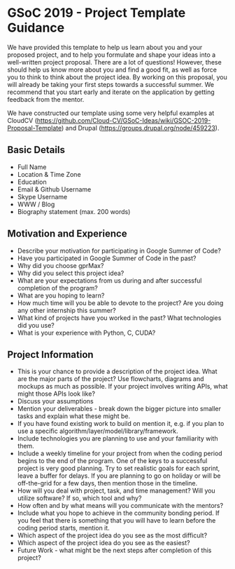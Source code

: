 # GSoC 2019 - Project Template Guidance

We have provided this template to help us learn about you and your proposed project, and to help you formulate and shape your ideas into a well-written project proposal. There are a lot of questions! However, these should help us know more about you and find a good fit, as well as force you to think to think about the project idea. By working on this proposal, you will already be taking your first steps towards a successful summer. We recommend that you start early and iterate on the application by getting feedback from the mentor.

We have constructed our template using some very helpful examples at CloudCV (https://github.com/Cloud-CV/GSoC-Ideas/wiki/GSOC-2019-Proposal-Template) and Drupal (https://groups.drupal.org/node/459223).

## Basic Details

* Full Name
* Location & Time Zone
* Education
* Email & Github Username
* Skype Username
* WWW / Blog
* Biography statement (max. 200 words)

## Motivation and Experience

* Describe your motivation for participating in Google Summer of Code?
* Have you participated in Google Summer of Code in the past?
* Why did you choose gprMax?
* Why did you select this project idea?
* What are your expectations from us during and after successful completion of the program?
* What are you hoping to learn?
* How much time will you be able to devote to the project? Are you doing any other internship this summer?
* What kind of projects have you worked in the past? What technologies did you use?
* What is your experience with Python, C, CUDA?

## Project Information

* This is your chance to provide a description of the project idea. What are the major parts of the project? Use flowcharts, diagrams and mockups as much as possible. If your project involves writing APIs, what might those APIs look like?
* Discuss your assumptions
* Mention your deliverables - break down the bigger picture into smaller tasks and explain what these might be.
* If you have found existing work to build on mention it, e.g. if you plan to use a specific algorithm/layer/model/library/framework.
* Include technologies you are planning to use and your familiarity with them.
* Include a weekly timeline for your project from when the coding period begins to the end of the program. One of the keys to a successful project is very good planning. Try to set realistic goals for each sprint, leave a buffer for delays. If you are planning to go on holiday or will be off-the-grid for a few days, then mention those in the timeline.
* How will you deal with project, task, and time management? Will you utilize software? If so, which tool and why?
* How often and by what means will you communicate with the mentors?
* Include what you hope to achieve in the community bonding period. If you feel that there is something that you will have to learn before the coding period starts, mention it.
* Which aspect of the project idea do you see as the most difficult?
* Which aspect of the project idea do you see as the easiest?
* Future Work - what might be the next steps after completion of this project?
